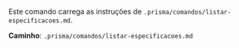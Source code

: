 Este comando carrega as instruções de `.prisma/comandos/listar-especificacoes.md`.

**Caminho**: `.prisma/comandos/listar-especificacoes.md`
